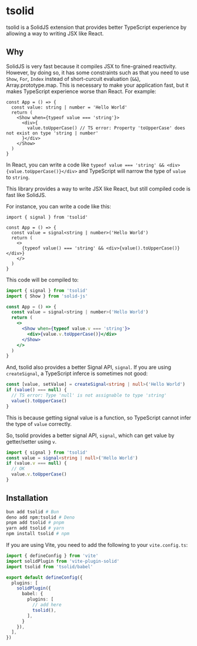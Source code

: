 # tsolid

tsolid is a SolidJS extension that provides better TypeScript experience by allowing a way to writing JSX like React.

## Why

SolidJS is very fast because it compiles JSX to fine-grained reactivity. However, by doing so, it has some constraints such as that you need to use `Show`, `For`, `Index` instead of short-curcuit evaluation (`&&`), Array.prototype.map. This is necessary to make your application fast, but it makes TypeScript experience worse than React.
For example:
```tsx
const App = () => {
  const value: string | number = 'Hello World'
  return (
    <Show when={typeof value === 'string'}>
      <div>{
        value.toUpperCase() // TS error: Property 'toUpperCase' does not exist on type 'string | number'
      }</div>
    </Show>
  )
}
```
In React, you can write a code like `typeof value === 'string' && <div>{value.toUpperCase()}</div>` and TypeScript will narrow the type of `value` to `string`.

This library provides a way to write JSX like React, but still compiled code is fast like SolidJS.

For instance, you can write a code like this:
```tsx
import { signal } from 'tsolid'

const App = () => {
  const value = signal<string | number>('Hello World')
  return (
    <>
      {typeof value() === 'string' && <div>{value().toUpperCase()}</div>}
    </>
  )
}
```
This code will be compiled to:
```jsx
import { signal } from 'tsolid'
import { Show } from 'solid-js'

const App = () => {
  const value = signal<string | number>('Hello World')
  return (
    <>
      <Show when={typeof value.v === 'string'}>
        <div>{value.v.toUpperCase()}</div>
      </Show>
    </>
  )
}
```

And, tsolid also provides a better Signal API, `signal`.
If you are using `createSignal`, a TypeScript inferce is sometimes not good:
```ts
const [value, setValue] = createSignal<string | null>('Hello World')
if (value() === null) {
  // TS error: Type 'null' is not assignable to type 'string'
  value().toUpperCase()
}
```
This is because getting signal value is a function, so TypeScript cannot infer the type of `value` correctly.

So, tsolid provides a better signal API, `signal`, which can get value by getter/setter using `v`.
```ts
import { signal } from 'tsolid'
const value = signal<string | null>('Hello World')
if (value.v === null) {
  // OK
  value.v.toUpperCase()
}
```

## Installation

```bash
bun add tsolid # Bun
deno add npm:tsolid # Deno
pnpm add tsolid # pnpm
yarn add tsolid # yarn
npm install tsolid # npm
```

If you are using Vite, you need to add the following to your `vite.config.ts`:

```ts
import { defineConfig } from 'vite'
import solidPlugin from 'vite-plugin-solid'
import tsolid from 'tsolid/babel'

export default defineConfig({
  plugins: [
    solidPlugin({
      babel: {
        plugins: [
          // add here
          tsolid(),
        ],
      }
    }),
  ],
})
```
